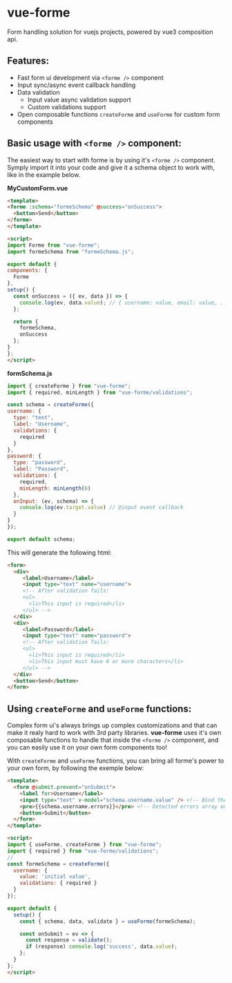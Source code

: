 # vue-forme
Form handling solution for vuejs projects, powered by vue3 composition api.

## Features:
  - Fast form ui development via ```<forme />``` component
  - Input sync/async event callback handling
  - Data validation
    - Input value async validation support
    - Custom validations support
  - Open composable functions ```createForme``` and ```useForme``` for custom form components
  
## Basic usage with ```<forme />``` component:
  The easiest way to start with forme is by using it's ```<forme />``` component. Symply import it into your code and give it a schema object to work with, like in the example below.
  
  **MyCustomForm.vue**
  ```html
 <template>
  <forme :schema="formeSchema" @success="onSuccess">
    <button>Send</button>
  </forme>
</template>

<script>
import Forme from "vue-forme";
import formeSchema from "formeSchema.js";

export default {
  components: {
    Forme
  },
  setup() {
    const onSuccess = ({ ev, data }) => {
      console.log(ev, data.value); // { username: value, email: value, ... }
    };

    return {
      formeSchema,
      onSuccess
    };
  }
};
</script>
  ```
  
  **formSchema.js**
  ```js
import { createForme } from "vue-forme";
import { required, minLength } from "vue-forme/validations";

const schema = createForme({
  username: {
    type: "text",
    label: "Username",
    validations: {
      required
    }
  },
  password: {
    type: "password",
    label: "Password",
    validations: {
      required,
      minLength: minLength(6)
    },
    onInput: (ev, schema) => {
      console.log(ev.target.value) // @input event callback
    }  
  }
});

export default schema;
  ```
 This will generate the following html:
 
 ```html
 <form>
   <div>
      <label>Username</label>
      <input type="text" name="username">
      <!-- After validation fails:
      <ul>
        <li>This input is required</li>
      </ul> -->
   </div>
   <div>
      <label>Password</label>
      <input type="text" name="password">
      <!-- After validation fails:
      <ul>
        <li>This input is required</li>
        <li>This input must have 6 or more characters</li>
      </ul> -->
   </div>
   <button>Send</button>
</form>
 ```

## Using ```createForme``` and ```useForme``` functions:

  Complex form ui's always brings up complex customizations and that can make it realy hard to work with 3rd party libraries. **vue-forme** uses it's own composable functions to handle that inside the ```<forme />``` component, and you can easily use it on your own form components too! 
  
  With ```createForme``` and ```useForme``` functions, you can bring all forme's power to your own form, by following the exemple below:

```html
<template>
  <form @submit.prevent="onSubmit">
    <label for>Username</label>
    <input type="text" v-model="schema.username.value" /> <!-- Bind the schema object -->
    <pre>{{schema.username.errors}}</pre> <!-- Detected errors array on validate() -->
    <button>Submit</button>
  </form>
</template>

<script>
import { useForme, createForme } from "vue-forme";
import { required } from "vue-forme/validations";
// 
const formeSchema = createForme({
  username: {
    value: 'initial value',
    validations: { required }
  }
});

export default {
  setup() {
    const { schema, data, validate } = useForme(formeSchema);

    const onSubmit = ev => {
      const response = validate();
      if (response) console.log('success', data.value);
    };
  }
};
</script>
```

